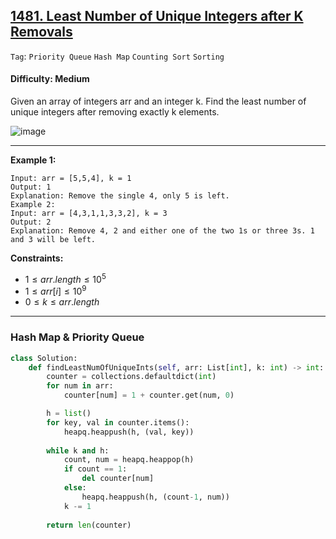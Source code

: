 ## [1481. Least Number of Unique Integers after K Removals](https://leetcode.com/problems/least-number-of-unique-integers-after-k-removals)

```Tag```: ```Priority Queue``` ```Hash Map``` ```Counting Sort``` ```Sorting```

#### Difficulty: Medium

Given an array of integers arr and an integer k. Find the least number of unique integers after removing exactly k elements.

![image](https://github.com/quananhle/Python/assets/35042430/3d39e22a-9317-4323-895f-33f007fb319a)

---

__Example 1:__
```
Input: arr = [5,5,4], k = 1
Output: 1
Explanation: Remove the single 4, only 5 is left.
Example 2:
Input: arr = [4,3,1,1,3,3,2], k = 3
Output: 2
Explanation: Remove 4, 2 and either one of the two 1s or three 3s. 1 and 3 will be left.
```

__Constraints:__

- $1 \le arr.length \le 10^5$
- $1 \le arr[i] \le 10^9$
- $0 \le k \le arr.length$

---

### Hash Map & Priority Queue

```Python
class Solution:
    def findLeastNumOfUniqueInts(self, arr: List[int], k: int) -> int:
        counter = collections.defaultdict(int)
        for num in arr:
            counter[num] = 1 + counter.get(num, 0)

        h = list()
        for key, val in counter.items():
            heapq.heappush(h, (val, key))
        
        while k and h:
            count, num = heapq.heappop(h)
            if count == 1:
                del counter[num]
            else:
                heapq.heappush(h, (count-1, num))
            k -= 1
        
        return len(counter)
```
